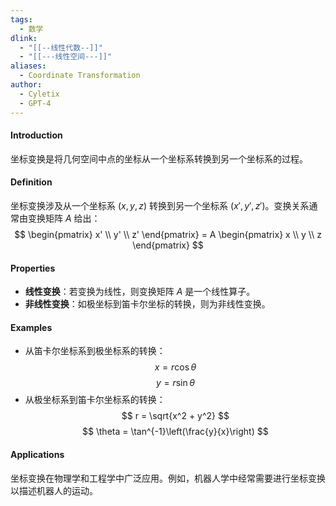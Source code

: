 ```yaml
---
tags:
  - 数学
dlink:
  - "[[--线性代数--]]"
  - "[[---线性空间---]]"
aliases:
  - Coordinate Transformation
author:
  - Cyletix
  - GPT-4
---
```

#### Introduction
坐标变换是将几何空间中点的坐标从一个坐标系转换到另一个坐标系的过程。

#### Definition
坐标变换涉及从一个坐标系 $(x, y, z)$ 转换到另一个坐标系 $(x', y', z')$。变换关系通常由变换矩阵 $A$ 给出：
$$ \begin{pmatrix}
x' \\
y' \\
z'
\end{pmatrix} = A \begin{pmatrix}
x \\
y \\
z
\end{pmatrix} $$

#### Properties
- **线性变换**：若变换为线性，则变换矩阵 $A$ 是一个线性算子。
- **非线性变换**：如极坐标到笛卡尔坐标的转换，则为非线性变换。

#### Examples
- 从笛卡尔坐标系到极坐标系的转换：
$$ x = r \cos \theta $$
$$ y = r \sin \theta $$
- 从极坐标系到笛卡尔坐标系的转换：
$$ r = \sqrt{x^2 + y^2} $$
$$ \theta = \tan^{-1}\left(\frac{y}{x}\right) $$

#### Applications
坐标变换在物理学和工程学中广泛应用。例如，机器人学中经常需要进行坐标变换以描述机器人的运动。
